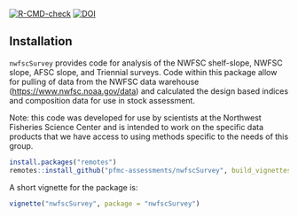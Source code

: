 <!-- README.md is generated from README.Rmd. Please edit that file -->

<!-- badges: start -->

[![R-CMD-check](https://github.com/pfmc-assessments/nwfscSurvey/workflows/R-CMD-check/badge.svg)](https://github.com/pfmc-assessments/nwfscSurvey/actions)
[![DOI](https://zenodo.org/badge/26344817.svg)](https://zenodo.org/badge/latestdoi/26344817)
<!-- badges: end -->

## Installation

`nwfscSurvey` provides code for analysis of the NWFSC shelf-slope, NWFSC
slope, AFSC slope, and Triennial surveys. Code within this package allow
for pulling of data from the NWFSC data warehouse
(<https://www.nwfsc.noaa.gov/data>) and calculated the design based
indices and composition data for use in stock assessment.

Note: this code was developed for use by scientists at the Northwest
Fisheries Science Center and is intended to work on the specific data
products that we have access to using methods specific to the needs of
this group.

``` r
install.packages("remotes")
remotes::install_github("pfmc-assessments/nwfscSurvey", build_vignettes = TRUE)
```

A short vignette for the package is:

``` r
vignette("nwfscSurvey", package = "nwfscSurvey")
```

